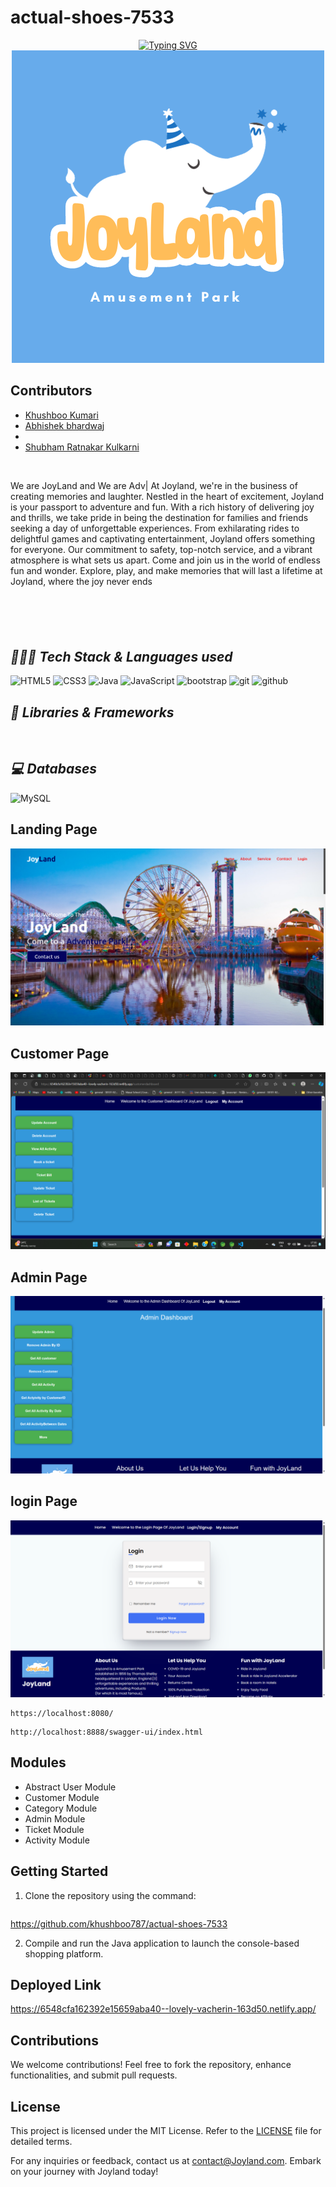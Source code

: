 # actual-shoes-7533



<p align="center">
 <a href="https://git.io/typing-svg"><img src="https://readme-typing-svg.demolab.com?font=Delicious+Handrawn&weight=100&size=53&pause=1000&color=C3F70C&center=true&vCenter=true&width=605&height=118&lines=JoyLand" alt="Typing SVG" /></a>
<img src="Frontend/assests/JoyLand.png"/>
</p>


## Contributors

- [Khushboo Kumari](https://github.com/khushboo787)
- [Abhishek bhardwaj](https://github.com/0505Abhishek)
- 
- [Shubham Ratnakar Kulkarni](https://github.com/Shubham17121999)





<br>

We are JoyLand and We are Adv|
At Joyland, we're in the business of creating memories and laughter. Nestled in the heart of excitement, Joyland is your passport to adventure and fun. With a rich history of delivering joy and thrills, we take pride in being the destination for families and friends seeking a day of unforgettable experiences. From exhilarating rides to delightful games and captivating entertainment, Joyland offers something for everyone. Our commitment to safety, top-notch service, and a vibrant atmosphere is what sets us apart. Come and join us in the world of endless fun and wonder. Explore, play, and make memories that will last a lifetime at Joyland, where the joy never ends
### <h2 style="margin-top:100px ;"><i>👨🏻‍💻 Tech Stack & Languages used</i></h2>
![HTML5](https://img.shields.io/badge/HTML5-E34F26?style=for-the-badge&logo=html5&logoColor=white)
![CSS3](https://img.shields.io/badge/CSS3-1572B6?style=for-the-badge&logo=css3&logoColor=white)
![Java](https://img.shields.io/badge/Java-ED8B00?style=for-the-badge&logo=java&logoColor=white)
![JavaScript](https://img.shields.io/badge/JavaScript-323330?style=for-the-badge&logo=javascript&logoColor=F7DF1E)
<img src="https://img.shields.io/badge/Libraries-563D7C?style=for-the-badge&logo=bootstrap&logoColor=white" alt="bootstrap" />
<img src="https://img.shields.io/badge/Git-f44d27?style=for-the-badge&logo=git&logoColor=white" alt="git" />
<img src="https://img.shields.io/badge/GitHub-100000?style=for-the-badge&logo=github&logoColor=white" alt="github" />



### <h2><i>🚀 Libraries & Frameworks</i></h2>
<a href="" target="blank"><img src="https://img.shields.io/static/v1?style=for-the-badge&message=Spring&color=852100&label=" alt=""/></a>
<a href="" target="blank"><img src="https://img.shields.io/static/v1?style=for-the-badge&message=SpringBoot&color=00d09c&label=" alt="" /></a>
<a href="" target="blank"><img src="https://img.shields.io/static/v1?style=for-the-badge&message=Hibernate&color=000030&label=" alt=""/></a>
<a href="" target="blank"><img src="https://img.shields.io/static/v1?style=for-the-badge&message=JDBC&color=400030&label=" alt=""/></a>
<a href="" target="blank"><img src="https://img.shields.io/static/v1?style=for-the-badge&message=Servlets&color=700030&label=" alt=""/></a>


### <h2><i>💻 Databases</i></h2>
![MySQL](https://img.shields.io/badge/MySQL-00000F?style=for-the-badge&logo=mysql&logoColor=white)



## Landing Page

![Landing page](<Frontend/assests/Screenshot (250).png>)
## Customer Page
![Alt text](<Frontend/assests/Screenshot (251).png>)
## Admin Page

![Alt text](<Frontend/assests/Screenshot (253).png>)
## login Page

![Alt text](<Frontend/assests/Screenshot (254).png>)


```
https://localhost:8080/
```

```
http://localhost:8888/swagger-ui/index.html
```

## Modules
- Abstract User Module
- Customer Module
- Category Module
- Admin Module
- Ticket Module
- Activity Module


## Getting Started

1. Clone the repository using the command:
   ```
 https://github.com/khushboo787/actual-shoes-7533
 

2. Compile and run the Java application to launch the console-based shopping platform.

## Deployed Link

https://6548cfa162392e15659aba40--lovely-vacherin-163d50.netlify.app/
## Contributions

We welcome contributions! Feel free to fork the repository, enhance functionalities, and submit pull requests.

## License

This project is licensed under the MIT License. Refer to the [LICENSE](LICENSE) file for detailed terms.


For any inquiries or feedback, contact us at [contact@Joyland.com](mailto:contact@sweethoneydukes.com). Embark on your journey with Joyland today!

